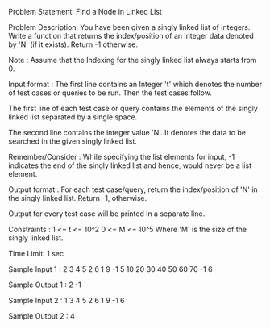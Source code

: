 Problem Statement: Find a Node in Linked List

Problem Description:
You have been given a singly linked list of integers. Write a function that returns the index/position of an integer data denoted by 'N' (if it exists). Return -1 otherwise.

Note :
Assume that the Indexing for the singly linked list always starts from 0.

Input format :
The first line contains an Integer 't' which denotes the number of test cases or queries to be run. Then the test cases follow.

The first line of each test case or query contains the elements of the singly linked list separated by a single space.

The second line contains the integer value 'N'. It denotes the data to be searched in the given singly linked list.

Remember/Consider :
While specifying the list elements for input, -1 indicates the end of the singly linked list and hence, would never be a list element.

Output format :
For each test case/query, return the index/position of 'N' in the singly linked list. Return -1, otherwise.

Output for every test case will be printed in a separate line.

Constraints :
1 <= t <= 10^2
0 <= M <= 10^5
Where 'M' is the size of the singly linked list.

Time Limit: 1 sec

Sample Input 1 :
2
3 4 5 2 6 1 9 -1
5
10 20 30 40 50 60 70 -1
6

Sample Output 1 :
2
-1

Sample Input 2 :
1
3 4 5 2 6 1 9 -1
6

Sample Output 2 :
4
